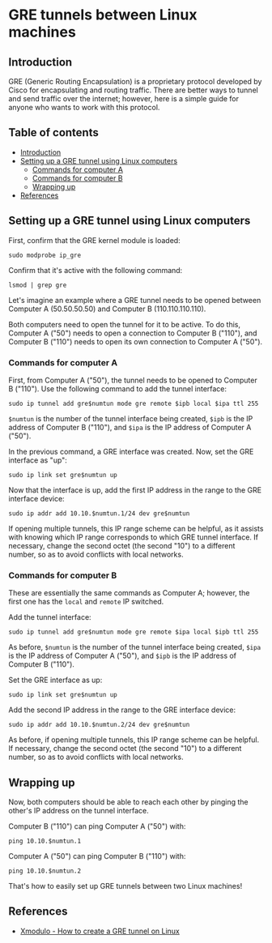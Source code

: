 GRE tunnels between Linux machines
==================================

Introduction
------------

GRE (Generic Routing Encapsulation) is a proprietary protocol developed by Cisco for encapsulating and routing traffic. There are better ways to tunnel and send traffic over the internet; however, here is a simple guide for anyone who wants to work with this protocol.

Table of contents
-----------------

- [Introduction](#introduction)
- [Setting up a GRE tunnel using Linux computers](#setting-up-a-gre-tunnel-using-linux-computers)
    - [Commands for computer A](#commands-for-computer-a)
    - [Commands for computer B](#commands-for-computer-b)
    - [Wrapping up](#wrapping-up)
- [References](#references)

Setting up a GRE tunnel using Linux computers
---------------------------------------------

First, confirm that the GRE kernel module is loaded:

```
sudo modprobe ip_gre
```

Confirm that it's active with the following command:

```
lsmod | grep gre
```

Let's imagine an example where a GRE tunnel needs to be opened between Computer A (50.50.50.50) and Computer B (110.110.110.110).

Both computers need to open the tunnel for it to be active. To do this, Computer A ("50") needs to open a connection to Computer B ("110"), and Computer B ("110") needs to open its own connection to Computer A ("50").

### Commands for computer A

First, from Computer A ("50"), the tunnel needs to be opened to Computer B ("110"). Use the following command to add the tunnel interface:

```
sudo ip tunnel add gre$numtun mode gre remote $ipb local $ipa ttl 255
```

`$numtun` is the number of the tunnel interface being created, `$ipb` is the IP address of Computer B ("110"), and `$ipa` is the IP address of Computer A ("50").

In the previous command, a GRE interface was created. Now, set the GRE interface as "up":

```
sudo ip link set gre$numtun up
```

Now that the interface is up, add the first IP address in the range to the GRE interface device:

```
sudo ip addr add 10.10.$numtun.1/24 dev gre$numtun
```

If opening multiple tunnels, this IP range scheme can be helpful, as it assists with knowing which IP range corresponds to which GRE tunnel interface. If necessary, change the second octet (the second "10") to a different number, so as to avoid conflicts with local networks.

### Commands for computer B

These are essentially the same commands as Computer A; however, the first one has the `local` and `remote` IP switched.

Add the tunnel interface:

```
sudo ip tunnel add gre$numtun mode gre remote $ipa local $ipb ttl 255
```

As before, `$numtun` is the number of the tunnel interface being created, `$ipa` is the IP address of Computer A ("50"), and `$ipb` is the IP address of Computer B ("110").

Set the GRE interface as up:

```
sudo ip link set gre$numtun up
```

Add the second IP address in the range to the GRE interface device:

```
sudo ip addr add 10.10.$numtun.2/24 dev gre$numtun
```

As before, if opening multiple tunnels, this IP range scheme can be helpful. If necessary, change the second octet (the second "10") to a different number, so as to avoid conflicts with local networks.

Wrapping up
-----------

Now, both computers should be able to reach each other by pinging the other's IP address on the tunnel interface.

Computer B ("110") can ping Computer A ("50") with:

```
ping 10.10.$numtun.1
```

Computer A ("50") can ping Computer B ("110") with:

```
ping 10.10.$numtun.2
```

That's how to easily set up GRE tunnels between two Linux machines!

References
----------

- [Xmodulo - How to create a GRE tunnel on Linux](https://www.xmodulo.com/create-gre-tunnel-linux.html)

